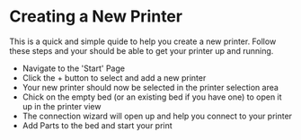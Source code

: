 # Creating a New Printer

This is a quick and simple quide to help you create a new printer. Follow these steps and your should be able to get your printer up and running.

* Navigate to the 'Start' Page
* Click the + button to select and add a new printer
* Your new printer should now be selected in the printer selection area
* Chick on the empty bed (or an existing bed if you have one) to open it up in the printer view
* The connection wizard will open up and help you connect to your printer
* Add Parts to the bed and start your print